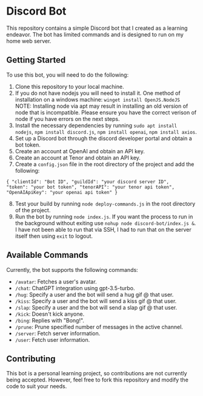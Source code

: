 # Discord Bot

This repository contains a simple Discord bot that I created as a learning endeavor. The bot has limited commands and is designed to run on my home web server.

## Getting Started

To use this bot, you will need to do the following:

1. Clone this repository to your local machine.
2. If you do not have nodejs you will need to install it. One method of installation on a windows machine: `winget install OpenJS.NodeJS`
   NOTE: Installing node via apt may result in installing an old version of node that is incompatible. Please ensure you have the correct verison of node if you have errors on the next steps.
4. Install the necessary dependencies by running `sudo apt install nodejs`, `npm install discord.js`, `npm install openai`, `npm install axios`. 
5. Set up a Discord bot through the discord developer portal and obtain a bot token.
6. Create an account at OpenAI and obtain an API key.
7. Create an account at Tenor and obtain an API key.
8. Create a `config.json` file in the root directory of the project and add the following:

  
<code>{
    "clientId": "Bot ID",
    "guildId": "your discord server ID",
    "token": "your bot token",
    "tenorAPI": "your tenor api token",
    "OpenAIApiKey": "your openai api token"
      }</code>
  
8. Test your build by running `node deploy-commands.js` in the root directory of the project. 
9. Run the bot by running `node index.js`. If you want the process to run in the background without exiting use `nohup node discord-bot/index.js &`. I have not been able to run that via SSH, I had to run that on the server itself then using `exit` to logout.

## Available Commands

Currently, the bot supports the following commands:

- `/avatar`: Fetches a user's avatar.
- `/chat`: ChatGPT integration using gpt-3.5-turbo. 
- `/hug`: Specify a user and the bot will send a hug gif @ that user.
- `/kiss`: Specify a user and the bot will send a kiss gif @ that user.
- `/slap`: Specify a user and the bot will send a slap gif @ that user.
- `/kick`: Doesn't kick anyone.
- `/bing`: Replies with "Bong!".
- `/prune`: Prune specified number of messages in the active channel.
- `/server`: Fetch server information.
- `/user`: Fetch user information.


## Contributing

This bot is a personal learning project, so contributions are not currently being accepted. However, feel free to fork this repository and modify the code to suit your needs.
